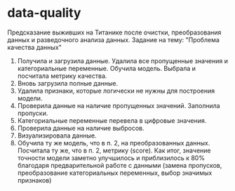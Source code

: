 # data-quality
Предсказание выживших на Титанике после очистки, преобразования данных и разведочного анализа данных. Задание на тему: "Проблема качества данных"

1. Получила и загрузила данные. Удалила все пропущенные значения и категориальные переменные. Обучила модель. Выбрала и посчитала метрику качества.
2. Вновь загрузила полные данные.
3. Удалила признаки, которые логически не нужны для построения модели. 
4. Проверила данные на наличие пропущенных значений. Заполнила пропуски.
5. Категориальные переменные перевела в цифровые значения.
6. Проверила данные на наличие выбросов.
7. Визуализировала данные.
8. Обучила ту же модель, что в п. 2, на преобразованных данных. Посчитала ту же, что в п. 2, метрику (score). Как итог, значение точности модели заметно улучшилось и приблизилось к 80% благодаря предварительной работе с данными (замена пропусков, преобразование категориальных переменных, выбор значимых признаков)
